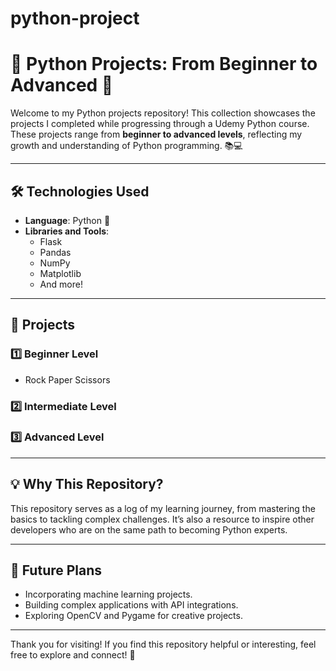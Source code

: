 # python-project
# 🚀 Python Projects: From Beginner to Advanced 🌟

Welcome to my Python projects repository! This collection showcases the projects I completed while progressing through a Udemy Python course. These projects range from **beginner to advanced levels**, reflecting my growth and understanding of Python programming. 📚💻

---

## 🛠️ Technologies Used
- **Language**: Python 🐍
- **Libraries and Tools**:  
  - Flask  
  - Pandas  
  - NumPy  
  - Matplotlib  
  - And more!

---

## 📂 Projects
### 1️⃣ **Beginner Level**
- Rock Paper Scissors


### 2️⃣ **Intermediate Level**


### 3️⃣ **Advanced Level**


---

## 💡 Why This Repository?
This repository serves as a log of my learning journey, from mastering the basics to tackling complex challenges. It’s also a resource to inspire other developers who are on the same path to becoming Python experts.

---

## 🎯 Future Plans
- Incorporating machine learning projects.  
- Building complex applications with API integrations.  
- Exploring OpenCV and Pygame for creative projects.

---

Thank you for visiting! If you find this repository helpful or interesting, feel free to explore and connect! 🌟
